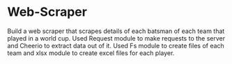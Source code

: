 # Web-Scraper
Build a web scraper that scrapes details of each batsman of each team that played in a world cup. Used Request module to make requests to the server and Cheerio to extract data out of it. Used Fs module to create files of each team and xlsx module to create excel files for each player.

